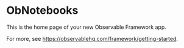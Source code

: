 # ObNotebooks

This is the home page of your new Observable Framework app.

For more, see <https://observablehq.com/framework/getting-started>.
